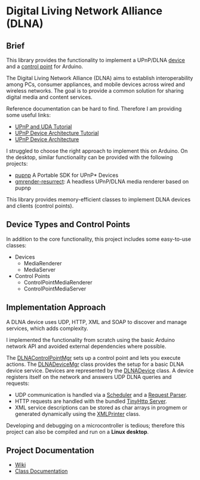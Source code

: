 ﻿# Digital Living Network Alliance (DLNA)


## Brief

This library provides the functionality to implement a UPnP/DLNA [device](https://pschatzmann.github.io/arduino-dlna/docs/html/classtiny__dlna_1_1DLNADeviceMgr.html) and a [control point](https://pschatzmann.github.io/arduino-dlna/docs/html/classtiny__dlna_1_1DLNAControlPointMgr.html) for Arduino.

The Digital Living Network Alliance (DLNA) aims to establish interoperability among PCs, consumer appliances, and mobile devices across wired and wireless networks. The goal is to provide a common solution for sharing digital media and content services.

Reference documentation can be hard to find. Therefore I am providing some useful links:

- [UPnP and UDA Tutorial](https://upnp.org/resources/documents/UPnP_UDA_tutorial_July2014.pdf)
- [UPnP Device Architecture Tutorial](
https://embeddedinn.wordpress.com/tutorials/upnp-device-architecture/)
- [UPnP Device Architecture](http://www.upnp.org/specs/arch/UPnP-arch-DeviceArchitecture-v1.1.pdf)

I struggled to choose the right approach to implement this on Arduino.
On the desktop, similar functionality can be provided with the following projects:

- [pupnp](https://github.com/pupnp/pupnp) A Portable SDK for UPnP* Devices
- [gmrender-resurrect](https://github.com/hzeller/gmrender-resurrect): A headless UPnP/DLNA media renderer based on pupnp

This library provides memory-efficient classes to implement DLNA devices and clients (control points).

## Device Types and Control Points

In addition to the core functionality, this project includes some easy-to-use classes:

- Devices
  - MediaRenderer
  - MediaServer
- Control Points
  - ControlPointMediaRenderer
  - ControlPointMediaServer


## Implementation Approach

A DLNA device uses UDP, HTTP, XML and SOAP to discover and manage services, which adds complexity.

I implemented the functionality from scratch using the basic Arduino network API and avoided external dependencies where possible.

The [DLNAControlPointMgr](https://pschatzmann.github.io/arduino-dlna/docs/html/classtiny__dlna_1_1DLNAControlPointMgr.html) sets up a control point and lets you execute actions.
The [DLNADeviceMgr](https://pschatzmann.github.io/arduino-dlna/docs/html/classtiny__dlna_1_1DLNADeviceMgr.html) class provides the setup for a basic DLNA device service. Devices are represented by the [DLNADevice](https://pschatzmann.github.io/arduino-dlna/docs/html/classtiny__dlna_1_1DLNADevice.html) class. A device registers itself on the network and answers UDP DLNA queries and requests:

- UDP communication is handled via a [Scheduler](https://pschatzmann.github.io/arduino-dlna/docs/html/classtiny__dlna_1_1Scheduler.html) and a [Request Parser](https://pschatzmann.github.io/arduino-dlna/docs/html/classtiny__dlna_1_1DLNARequestParser.html).
- HTTP requests are handled with the bundled [TinyHttp Server](https://pschatzmann.github.io/arduino-dlna/docs/html/classtiny__dlna_1_1HttpServer.html).
- XML service descriptions can be stored as char arrays in progmem or generated dynamically using the [XMLPrinter](https://pschatzmann.github.io/arduino-dlna/docs/html/structtiny__dlna_1_1XMLPrinter.html) class.

Developing and debugging on a microcontroller is tedious; therefore this project can also be compiled and run on a __Linux desktop__.

## Project Documentation

* [Wiki](https://github.com/pschatzmann/arduino-dlna/wiki)
* [Class Documentation](https://pschatzmann.github.io/arduino-dlna/docs/html/annotated.html)


